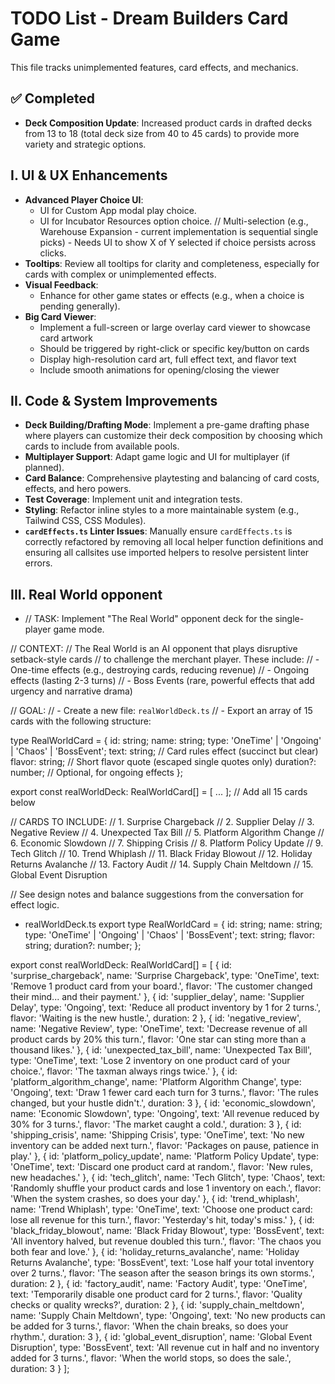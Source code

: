 # TODO List - Dream Builders Card Game

This file tracks unimplemented features, card effects, and mechanics.

## ✅ Completed

- **Deck Composition Update**: Increased product cards in drafted decks from 13 to 18 (total deck size from 40 to 45 cards) to provide more variety and strategic options.

## I. UI & UX Enhancements

- **Advanced Player Choice UI**: 
    - UI for Custom App modal play choice.
    - UI for Incubator Resources option choice.
    // Multi-selection (e.g., Warehouse Expansion - current implementation is sequential single picks) - Needs UI to show X of Y selected if choice persists across clicks.
- **Tooltips**: Review all tooltips for clarity and completeness, especially for cards with complex or unimplemented effects.
- **Visual Feedback**: 
    - Enhance for other game states or effects (e.g., when a choice is pending generally).
- **Big Card Viewer**: 
    - Implement a full-screen or large overlay card viewer to showcase card artwork
    - Should be triggered by right-click or specific key/button on cards
    - Display high-resolution card art, full effect text, and flavor text
    - Include smooth animations for opening/closing the viewer

## II. Code & System Improvements

- **Deck Building/Drafting Mode**: Implement a pre-game drafting phase where players can customize their deck composition by choosing which cards to include from available pools.
- **Multiplayer Support**: Adapt game logic and UI for multiplayer (if planned).
- **Card Balance**: Comprehensive playtesting and balancing of card costs, effects, and hero powers.
- **Test Coverage**: Implement unit and integration tests.
- **Styling**: Refactor inline styles to a more maintainable system (e.g., Tailwind CSS, CSS Modules).
- **`cardEffects.ts` Linter Issues**: Manually ensure `cardEffects.ts` is correctly refactored by removing all local helper function definitions and ensuring all callsites use imported helpers to resolve persistent linter errors. 


## III. Real World opponent
- // TASK: Implement "The Real World" opponent deck for the single-player game mode.

// CONTEXT:
// The Real World is an AI opponent that plays disruptive setback-style cards
// to challenge the merchant player. These include:
// - One-time effects (e.g., destroying cards, reducing revenue)
// - Ongoing effects (lasting 2-3 turns)
// - Boss Events (rare, powerful effects that add urgency and narrative drama)

// GOAL:
// - Create a new file: `realWorldDeck.ts`
// - Export an array of 15 cards with the following structure:

type RealWorldCard = {
  id: string;
  name: string;
  type: 'OneTime' | 'Ongoing' | 'Chaos' | 'BossEvent';
  text: string;           // Card rules effect (succinct but clear)
  flavor: string;         // Short flavor quote (escaped single quotes only)
  duration?: number;      // Optional, for ongoing effects
};

export const realWorldDeck: RealWorldCard[] = [ ... ]; // Add all 15 cards below

// CARDS TO INCLUDE:
// 1. Surprise Chargeback
// 2. Supplier Delay
// 3. Negative Review
// 4. Unexpected Tax Bill
// 5. Platform Algorithm Change
// 6. Economic Slowdown
// 7. Shipping Crisis
// 8. Platform Policy Update
// 9. Tech Glitch
// 10. Trend Whiplash
// 11. Black Friday Blowout
// 12. Holiday Returns Avalanche
// 13. Factory Audit
// 14. Supply Chain Meltdown
// 15. Global Event Disruption

// See design notes and balance suggestions from the conversation for effect logic.

- realWorldDeck.ts
export type RealWorldCard = {
  id: string;
  name: string;
  type: 'OneTime' | 'Ongoing' | 'Chaos' | 'BossEvent';
  text: string;
  flavor: string;
  duration?: number;
};

export const realWorldDeck: RealWorldCard[] = [
  {
    id: 'surprise_chargeback',
    name: 'Surprise Chargeback',
    type: 'OneTime',
    text: 'Remove 1 product card from your board.',
    flavor: 'The customer changed their mind... and their payment.'
  },
  {
    id: 'supplier_delay',
    name: 'Supplier Delay',
    type: 'Ongoing',
    text: 'Reduce all product inventory by 1 for 2 turns.',
    flavor: 'Waiting is the new hustle.',
    duration: 2
  },
  {
    id: 'negative_review',
    name: 'Negative Review',
    type: 'OneTime',
    text: 'Decrease revenue of all product cards by 20% this turn.',
    flavor: 'One star can sting more than a thousand likes.'
  },
  {
    id: 'unexpected_tax_bill',
    name: 'Unexpected Tax Bill',
    type: 'OneTime',
    text: 'Lose 2 inventory on one product card of your choice.',
    flavor: 'The taxman always rings twice.'
  },
  {
    id: 'platform_algorithm_change',
    name: 'Platform Algorithm Change',
    type: 'Ongoing',
    text: 'Draw 1 fewer card each turn for 3 turns.',
    flavor: 'The rules changed, but your hustle didn\'t.',
    duration: 3
  },
  {
    id: 'economic_slowdown',
    name: 'Economic Slowdown',
    type: 'Ongoing',
    text: 'All revenue reduced by 30% for 3 turns.',
    flavor: 'The market caught a cold.',
    duration: 3
  },
  {
    id: 'shipping_crisis',
    name: 'Shipping Crisis',
    type: 'OneTime',
    text: 'No new inventory can be added next turn.',
    flavor: 'Packages on pause, patience in play.'
  },
  {
    id: 'platform_policy_update',
    name: 'Platform Policy Update',
    type: 'OneTime',
    text: 'Discard one product card at random.',
    flavor: 'New rules, new headaches.'
  },
  {
    id: 'tech_glitch',
    name: 'Tech Glitch',
    type: 'Chaos',
    text: 'Randomly shuffle your product cards and lose 1 inventory on each.',
    flavor: 'When the system crashes, so does your day.'
  },
  {
    id: 'trend_whiplash',
    name: 'Trend Whiplash',
    type: 'OneTime',
    text: 'Choose one product card: lose all revenue for this turn.',
    flavor: 'Yesterday\'s hit, today\'s miss.'
  },
  {
    id: 'black_friday_blowout',
    name: 'Black Friday Blowout',
    type: 'BossEvent',
    text: 'All inventory halved, but revenue doubled this turn.',
    flavor: 'The chaos you both fear and love.'
  },
  {
    id: 'holiday_returns_avalanche',
    name: 'Holiday Returns Avalanche',
    type: 'BossEvent',
    text: 'Lose half your total inventory over 2 turns.',
    flavor: 'The season after the season brings its own storms.',
    duration: 2
  },
  {
    id: 'factory_audit',
    name: 'Factory Audit',
    type: 'OneTime',
    text: 'Temporarily disable one product card for 2 turns.',
    flavor: 'Quality checks or quality wrecks?',
    duration: 2
  },
  {
    id: 'supply_chain_meltdown',
    name: 'Supply Chain Meltdown',
    type: 'Ongoing',
    text: 'No new products can be added for 3 turns.',
    flavor: 'When the chain breaks, so does your rhythm.',
    duration: 3
  },
  {
    id: 'global_event_disruption',
    name: 'Global Event Disruption',
    type: 'BossEvent',
    text: 'All revenue cut in half and no inventory added for 3 turns.',
    flavor: 'When the world stops, so does the sale.',
    duration: 3
  }
];
